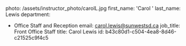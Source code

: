 photo: /assets/instructor_photo/carolL.jpg
first_name: 'Carol '
last_name: Lewis
department:
  - Office Staff and Reception
email: carol.lewis@sunwestsd.ca
job_title: Front Office Staff
title: Carol Lewis
id: b43c80d1-c504-4ea8-8d46-c21525c9f4c5

